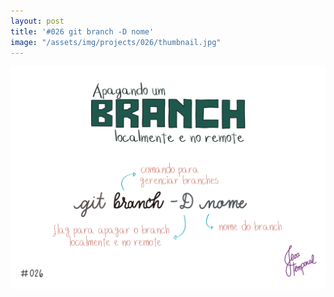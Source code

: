 ```yaml
---
layout: post
title: '#026 git branch -D nome'
image: "/assets/img/projects/026/thumbnail.jpg"
---
```


<img alt="Para apagar um branch localmente e no remote use git branch -D nome-do-branch" src="/assets/img/projects/026/full.jpg">